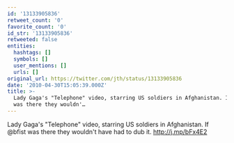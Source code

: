 ```yaml
---
id: '13133905836'
retweet_count: '0'
favorite_count: '0'
id_str: '13133905836'
retweeted: false
entities:
  hashtags: []
  symbols: []
  user_mentions: []
  urls: []
original_url: https://twitter.com/jth/status/13133905836
date: '2010-04-30T15:05:39.000Z'
title: >-
  Lady Gaga's "Telephone" video, starring US soldiers in Afghanistan. If @bfist
  was there they wouldn'…
---
```


Lady Gaga's "Telephone" video, starring US soldiers in Afghanistan. If @bfist was there they wouldn't have had to dub it. http://j.mp/bFx4E2